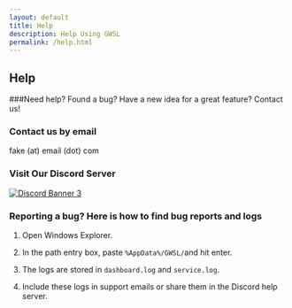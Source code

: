```yaml
---
layout: default
title: Help
description: Help Using GWSL
permalink: /help.html
---
```


## Help

###Need help? Found a bug? Have a new idea for a great feature? Contact us!

### Contact us by email

fake (at) email (dot) com

### Visit Our Discord Server

[![Discord Banner 3](https://discord.com/api/guilds/618185330289541130/widget.png?style=banner3)](https://discord.com/invite/3dVHZ5)


### Reporting a bug? Here is how to find bug reports and logs

1.  Open Windows Explorer.

2.  In the path entry box, paste ```%AppData%/GWSL/```and hit enter.

3.  The logs are stored in ```dashboard.log``` and ```service.log```.

4.  Include these logs in support emails or share them in the Discord help server.


